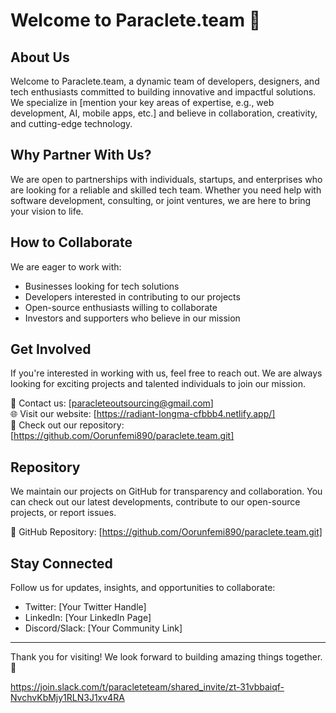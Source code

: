 # Welcome to Paraclete.team 🚀

## About Us
Welcome to Paraclete.team, a dynamic team of developers, designers, and tech enthusiasts committed to building innovative and impactful solutions. We specialize in [mention your key areas of expertise, e.g., web development, AI, mobile apps, etc.] and believe in collaboration, creativity, and cutting-edge technology.

## Why Partner With Us?
We are open to partnerships with individuals, startups, and enterprises who are looking for a reliable and skilled tech team. Whether you need help with software development, consulting, or joint ventures, we are here to bring your vision to life.

## How to Collaborate
We are eager to work with:
- Businesses looking for tech solutions
- Developers interested in contributing to our projects
- Open-source enthusiasts willing to collaborate
- Investors and supporters who believe in our mission

## Get Involved
If you're interested in working with us, feel free to reach out. We are always looking for exciting projects and talented individuals to join our mission.

📧 Contact us: [paracleteoutsourcing@gmail.com]  
🌐 Visit our website: [https://radiant-longma-cfbbb4.netlify.app/]  
📂 Check out our repository: [https://github.com/Oorunfemi890/paraclete.team.git]

## Repository
We maintain our projects on GitHub for transparency and collaboration. You can check out our latest developments, contribute to our open-source projects, or report issues.

🔗 GitHub Repository: [https://github.com/Oorunfemi890/paraclete.team.git]

## Stay Connected
Follow us for updates, insights, and opportunities to collaborate:
- Twitter: [Your Twitter Handle]
- LinkedIn: [Your LinkedIn Page]
- Discord/Slack: [Your Community Link]

---

Thank you for visiting! We look forward to building amazing things together. 🚀

https://join.slack.com/t/paracleteteam/shared_invite/zt-31vbbaiqf-NvchvKbMjy1RLN3J1xv4RA